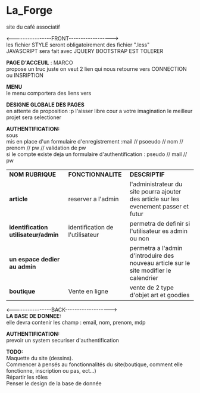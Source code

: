 # La_Forge
site du café associatif

<----------------FRONT------------------><br>
les fichier STYLE seront obligatoirement des fichier ".less"<br>
JAVASCRIPT sera fait avec JQUERY
BOOTSTRAP EST TOLERER<br>

<b>PAGE D'ACCEUIL</b> : MARCO<br>
propose un truc juste on veut 2 lien qui nous retourne vers CONNECTION ou INSRIPTION

<b>MENU</b><br>
le menu comportera des liens vers 

<b>DESIGNE GLOBALE DES PAGES</b><br>
en attente de proposition :p l'aisser libre cour a votre imagination le meilleur projet sera selectioner 

<b>AUTHENTIFICATION:</b><br>
sous<br>
mis en place d'un formulaire d'enregistrement :mail // psoeudo // nom // prenom // pw // validation de pw<br>
si le compte existe deja un 
formulaire d'authentification : pseudo // mail // pw

   <table>
            <tr>
                <td><b>NOM RUBRIQUE</b></td>
                <td><b>FONCTIONNALITE</b></td>
                <td><b>DESCRIPTIF</b></td>
            </tr>
            <tr>
                <td><b>article</b></td>
                <td>reserver a l'admin</td>
                <td>l'administrateur du site pourra ajouter des article sur les evenement passer et futur</td>
            </tr>
            <tr>
                <td><b>identification utilisateur/admin</b></td>
                <td>identification de l'utilisateur</td>
                <td>permetra de definir si l'utilisateur es admin ou non</td>
            </tr>
            <tr>
                <td><b>un espace dedier au admin </b></td>
                <td></td>
                <td>permetra a l'admin d'introduire des nouveau article sur le site modifier le calendrier </td>
            </tr>
            <tr>
                <td><b>boutique</b></td>
                <td>Vente en ligne</td>
                <td>vente de 2 type d'objet art et goodies</td>
            </tr>
   </table>
<----------------BACK-------------------><br>
<b>LA BASE DE DONNEE:</b><br>
elle devra contenir les champ : email, nom, prenom, mdp 

<b>AUTHENTIFICATION:</b><br>
prevoir un system securiser d'authentification

<b>TODO:</b><br>
Maquette du site (dessins).<br>
Commencer à pensés au fonctionnalités du site(boutique, comment elle fonctionne, inscription ou pas, ect...)<br>
Répartir les rôles<br>
Penser le design de la base de donnée<br>

